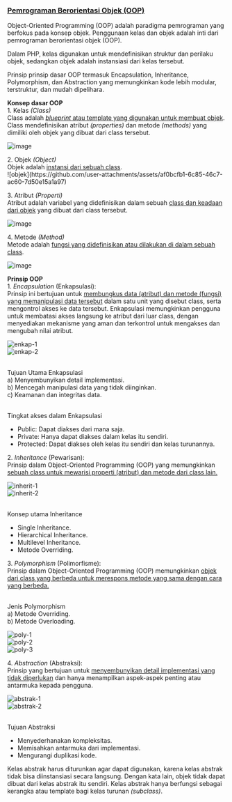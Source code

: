 <H3><b><u>Pemrograman Berorientasi Objek (OOP)</u></b></H3>

<p>Object-Oriented Programming (OOP) adalah paradigma pemrograman yang berfokus pada konsep objek. Penggunaan kelas dan objek adalah inti dari pemrograman berorientasi objek (OOP).</p>

<p> Dalam PHP, kelas digunakan untuk mendefinisikan struktur dan perilaku objek, sedangkan objek adalah instansiasi dari kelas tersebut.</p>

<p>Prinsip prinsip dasar OOP termasuk Encapsulation, Inheritance, Polymorphism, dan Abstraction yang memungkinkan kode lebih modular, terstruktur, dan mudah dipelihara.</p>

<b>Konsep dasar OOP</b>
<br>1. Kelas <i>(Class)</i></br>
Class adalah <u><i>blueprint</i> atau template yang digunakan untuk membuat objek</u>. Class mendefinisikan atribut <i>(properties)</i> dan metode <i>(methods)</i> yang dimiliki oleh objek yang dibuat dari class tersebut.

![image](https://github.com/user-attachments/assets/73016302-b8f6-4ea8-8bf6-e66de7ae0baa)
</p>

<p>
2. Objek <i>(Object)</i>
<br>Objek adalah <u>instansi dari sebuah class</u>.</br>
![objek](https://github.com/user-attachments/assets/af0bcfb1-6c85-46c7-ac60-7d50e15a1a97)
</p>

<p>
3. Atribut <i>(Properti)</i>
<br>Atribut adalah variabel yang didefinisikan dalam sebuah <u>class dan keadaan dari objek</u> yang dibuat dari class tersebut.</br>

![image](https://github.com/user-attachments/assets/c2041d89-12ef-4ed5-bad6-9a1a2a57e058)
</p>

<p>
4. Metode <i>(Method)</i>
<br>Metode adalah <u>fungsi yang didefinisikan atau dilakukan di dalam sebuah class</u>.</br>

![image](https://github.com/user-attachments/assets/930ee3e9-0664-4e47-a0e2-e854b9ff81f6)
</p>

<p><b>Prinsip OOP</b>
<br>1. <i>Encapsulation</i> (Enkapsulasi): </br>
Prinsip ini bertujuan untuk <u>membungkus data (atribut) dan metode (fungsi) yang memanipulasi data tersebut</u> dalam satu unit yang disebut class, serta mengontrol akses ke data tersebut. Enkapsulasi memungkinkan pengguna untuk membatasi akses langsung ke atribut dari luar class, dengan menyediakan mekanisme yang aman dan terkontrol untuk mengakses dan mengubah nilai atribut.</br>

![enkap-1](https://github.com/user-attachments/assets/c8e5143b-1d56-4166-a5aa-ec4840ea37cb) <br>
![enkap-2](https://github.com/user-attachments/assets/cfdb4947-41e5-4609-8c2c-1a362c7bacbd)

<br>Tujuan Utama Enkapsulasi<br>
a) Menyembunyikan detail implementasi.<br>
b) Mencegah manipulasi data yang tidak diinginkan.<br>
c) Keamanan dan integritas data.<br>

<br>Tingkat akses dalam Enkapsulasi<br>
- Public: Dapat diakses dari mana saja.<br>
- Private: Hanya dapat diakses dalam kelas itu sendiri.<br>
- Protected: Dapat diakses oleh kelas itu sendiri dan kelas turunannya.

</p>
2. <i>Inheritance</i> (Pewarisan):
<br>Prinsip dalam Object-Oriented Programming (OOP) yang memungkinkan <u>sebuah class untuk mewarisi properti (atribut) dan metode dari class lain.</u></br>

![inherit-1](https://github.com/user-attachments/assets/6f1a2ca2-a5ee-457f-9433-a8cff9bb3df7) <br>
![inherit-2](https://github.com/user-attachments/assets/59ca123a-ef12-46f8-b729-88032ac2bd8c)

<br>Konsep utama Inheritance</br>
- Single Inheritance. <br>
- Hierarchical Inheritance. <br>
- Multilevel Inheritance. <br>
- Metode Overriding.
</p>

<p>
3. <i>Polymorphism</i> (Polimorfisme):
<br>Prinsip dalam Object-Oriented Programming (OOP) memungkinkan <u>objek dari class yang berbeda untuk merespons metode yang sama dengan cara yang berbeda.</u></br>

<br>Jenis Polymorphism<br>
a) Metode Overriding.<br>
b) Metode Overloading.<br>

![poly-1](https://github.com/user-attachments/assets/f9bcac71-710c-49d5-b1c3-1d5b77e50284) <br>
![poly-2](https://github.com/user-attachments/assets/435e9324-3a66-4dad-bfb8-f90b63beb645) <br>
![poly-3](https://github.com/user-attachments/assets/8d4e5d4b-46be-405f-b0d6-c30d458eb496)
<p>

<p>
4. <i>Abstraction</i> (Abstraksi):
<br> Prinsip yang bertujuan untuk <u>menyembunyikan detail implementasi yang tidak diperlukan</u> dan hanya menampilkan aspek-aspek penting atau antarmuka kepada pengguna.</br>

![abstrak-1](https://github.com/user-attachments/assets/dfb163b6-3221-4e4b-aff5-c36cf222af49) <br>
![abstrak-2](https://github.com/user-attachments/assets/ca955f75-7e8b-4646-8525-dcb59bd90998)

<br>Tujuan Abstraksi</br>
- Menyederhanakan kompleksitas. <br>
- Memisahkan antarmuka dari implementasi. <br>
- Mengurangi duplikasi kode.

<p>Kelas abstrak harus diturunkan agar dapat digunakan, karena kelas abstrak tidak bisa diinstansiasi secara langsung. Dengan kata lain, objek tidak dapat dibuat dari kelas abstrak itu sendiri. Kelas abstrak hanya berfungsi sebagai kerangka atau template bagi kelas turunan <i>(subclass)</i>.</p>
</p>
